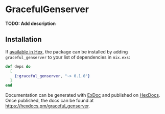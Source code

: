 # GracefulGenserver

**TODO: Add description**

## Installation

If [available in Hex](https://hex.pm/docs/publish), the package can be installed
by adding `graceful_genserver` to your list of dependencies in `mix.exs`:

```elixir
def deps do
  [
    {:graceful_genserver, "~> 0.1.0"}
  ]
end
```

Documentation can be generated with [ExDoc](https://github.com/elixir-lang/ex_doc)
and published on [HexDocs](https://hexdocs.pm). Once published, the docs can
be found at <https://hexdocs.pm/graceful_genserver>.

